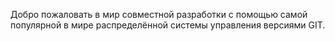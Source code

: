 Добро пожаловать в мир совместной разработки с помощью самой популярной в мире распределённой системы управления версиями GIT.